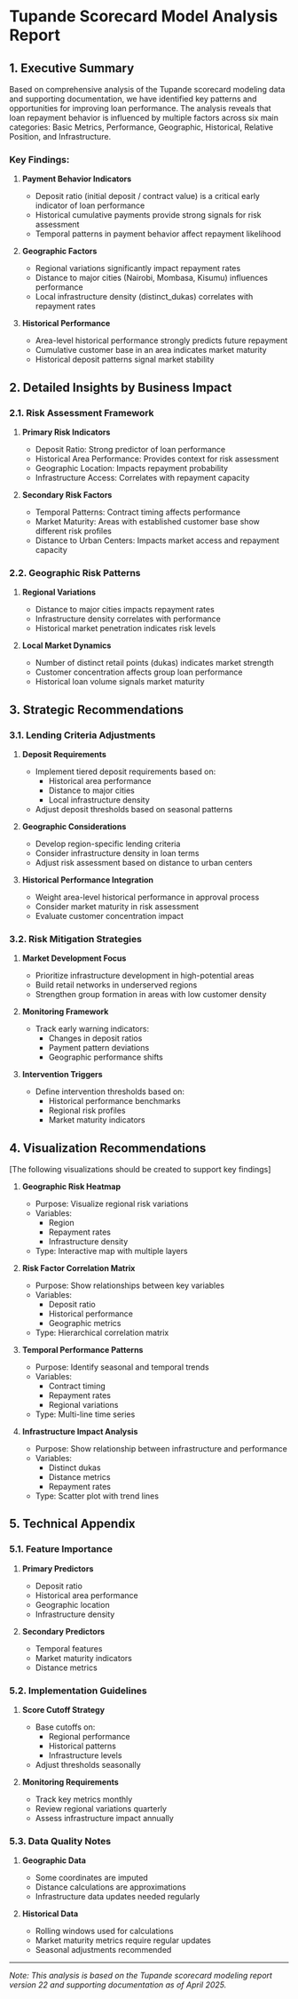 # Tupande Scorecard Model Analysis Report

## 1. Executive Summary

Based on comprehensive analysis of the Tupande scorecard modeling data and supporting documentation, we have identified key patterns and opportunities for improving loan performance. The analysis reveals that loan repayment behavior is influenced by multiple factors across six main categories: Basic Metrics, Performance, Geographic, Historical, Relative Position, and Infrastructure.

### Key Findings:

1. **Payment Behavior Indicators**
   - Deposit ratio (initial deposit / contract value) is a critical early indicator of loan performance
   - Historical cumulative payments provide strong signals for risk assessment
   - Temporal patterns in payment behavior affect repayment likelihood

2. **Geographic Factors**
   - Regional variations significantly impact repayment rates
   - Distance to major cities (Nairobi, Mombasa, Kisumu) influences performance
   - Local infrastructure density (distinct_dukas) correlates with repayment rates

3. **Historical Performance**
   - Area-level historical performance strongly predicts future repayment
   - Cumulative customer base in an area indicates market maturity
   - Historical deposit patterns signal market stability

## 2. Detailed Insights by Business Impact

### 2.1. Risk Assessment Framework

1. **Primary Risk Indicators**
   - Deposit Ratio: Strong predictor of loan performance
   - Historical Area Performance: Provides context for risk assessment
   - Geographic Location: Impacts repayment probability
   - Infrastructure Access: Correlates with repayment capacity

2. **Secondary Risk Factors**
   - Temporal Patterns: Contract timing affects performance
   - Market Maturity: Areas with established customer base show different risk profiles
   - Distance to Urban Centers: Impacts market access and repayment capacity

### 2.2. Geographic Risk Patterns

1. **Regional Variations**
   - Distance to major cities impacts repayment rates
   - Infrastructure density correlates with performance
   - Historical market penetration indicates risk levels

2. **Local Market Dynamics**
   - Number of distinct retail points (dukas) indicates market strength
   - Customer concentration affects group loan performance
   - Historical loan volume signals market maturity

## 3. Strategic Recommendations

### 3.1. Lending Criteria Adjustments

1. **Deposit Requirements**
   - Implement tiered deposit requirements based on:
     * Historical area performance
     * Distance to major cities
     * Local infrastructure density
   - Adjust deposit thresholds based on seasonal patterns

2. **Geographic Considerations**
   - Develop region-specific lending criteria
   - Consider infrastructure density in loan terms
   - Adjust risk assessment based on distance to urban centers

3. **Historical Performance Integration**
   - Weight area-level historical performance in approval process
   - Consider market maturity in risk assessment
   - Evaluate customer concentration impact

### 3.2. Risk Mitigation Strategies

1. **Market Development Focus**
   - Prioritize infrastructure development in high-potential areas
   - Build retail networks in underserved regions
   - Strengthen group formation in areas with low customer density

2. **Monitoring Framework**
   - Track early warning indicators:
     * Changes in deposit ratios
     * Payment pattern deviations
     * Geographic performance shifts

3. **Intervention Triggers**
   - Define intervention thresholds based on:
     * Historical performance benchmarks
     * Regional risk profiles
     * Market maturity indicators

## 4. Visualization Recommendations

[The following visualizations should be created to support key findings]

1. **Geographic Risk Heatmap**
   - Purpose: Visualize regional risk variations
   - Variables: 
     * Region
     * Repayment rates
     * Infrastructure density
   - Type: Interactive map with multiple layers

2. **Risk Factor Correlation Matrix**
   - Purpose: Show relationships between key variables
   - Variables:
     * Deposit ratio
     * Historical performance
     * Geographic metrics
   - Type: Hierarchical correlation matrix

3. **Temporal Performance Patterns**
   - Purpose: Identify seasonal and temporal trends
   - Variables:
     * Contract timing
     * Repayment rates
     * Regional variations
   - Type: Multi-line time series

4. **Infrastructure Impact Analysis**
   - Purpose: Show relationship between infrastructure and performance
   - Variables:
     * Distinct dukas
     * Distance metrics
     * Repayment rates
   - Type: Scatter plot with trend lines

## 5. Technical Appendix

### 5.1. Feature Importance

1. **Primary Predictors**
   - Deposit ratio
   - Historical area performance
   - Geographic location
   - Infrastructure density

2. **Secondary Predictors**
   - Temporal features
   - Market maturity indicators
   - Distance metrics

### 5.2. Implementation Guidelines

1. **Score Cutoff Strategy**
   - Base cutoffs on:
     * Regional performance
     * Historical patterns
     * Infrastructure levels
   - Adjust thresholds seasonally

2. **Monitoring Requirements**
   - Track key metrics monthly
   - Review regional variations quarterly
   - Assess infrastructure impact annually

### 5.3. Data Quality Notes

1. **Geographic Data**
   - Some coordinates are imputed
   - Distance calculations are approximations
   - Infrastructure data updates needed regularly

2. **Historical Data**
   - Rolling windows used for calculations
   - Market maturity metrics require regular updates
   - Seasonal adjustments recommended

---

*Note: This analysis is based on the Tupande scorecard modeling report version 22 and supporting documentation as of April 2025.*
